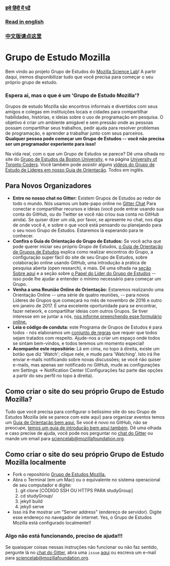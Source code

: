 ### [इसे हिंदी में पढ़ें](https://github.com/mozillascience/studyGroup/blob/gh-pages/README-hi.md)

### [Read in english](https://github.com/mozillascience/studyGroup/blob/gh-pages/README.md)

### [中文版请点这里](https://github.com/mozillascience/studyGroup/blob/gh-pages/README-zh.md)

# Grupo de Estudo Mozilla

Bem vindo ao projeto Grupo de Estudos do [Mozilla Science Lab](https://www.mozillascience.org/)! A partir daqui, iremos disponibilizar tudo que você precisa para começar o seu próprio grupo de estudo.

### Espera ai, mas o que é um 'Grupo de Estudo Mozilla'?

Grupos de estudo Mozilla são encontros informais e divertidos com seus amigos e colegas em instituições locais e cidades para compartilhar habilidades, histórias, e ideias sobre o uso de programação em pesquisa. O objetivo é criar um ambiente amigável e sem pressão onde as pessoas possam compartilhar seus trabalhos, pedir ajuda para resolver problemas de programação, e aprender a trabalhar junto com seus parceiros. **Qualquer pessoa pode começar um Grupo de Estudos -- você não precisa ser um programador experiente para isso!**

Na vida real, com o que um Grupo de Estudos se parece? Dê uma olhada no site do [Grupo de Estudos da Boston University](http://study.bu.edu/), e na página [University of Toronto Coders](https://uoftcoders.github.io/studyGroup/). Você também pode assistir alguns [vídeos do Grupo de Estudo de Líderes em nosso Guia de Orientação](https://mozillascience.github.io/study-group-orientation/1-about-study-groups.html). Todos em inglês.

## Para Novos Organizadores
* **Entre no nosso chat no Gitter:** Existem Grupos de Estudos ao redor de todo o mundo. Nós usamos um bate-papo online no [Gitter Chat](https://gitter.im/mozillascience/studyGroup) Para conectar e compartilhar recursos e ideias (você pode entrar usando sua conta do GitHub, ou do Twitter se você não criou sua conta no GitHub ainda). Se quiser dizer um olá, por favor, se apresente no chat, nos diga de onde você é, e sobre o que você está pensando ou planejando para o seu novo Grupo de Estudos. Estaremos lá esperando para te conhecer.
* **Confira o Guia de Orientação do Grupo de Estudos:**  Se você acha que pode querer iniciar seu próprio Grupo de Estudos, [o Guia de Orientação de Grupos de Estudos](https://mozillascience.github.io/study-group-orientation/index.html) explica como realizar encontros do Grupo, a configuração super fácil do site de seu Grupo de Estudos, sobre colaboração online usando GitHub, uma introdução à prática de pesquisa aberta (open research), e mais. Dê uma olhada na [seção Sobre aqui](https://mozillascience.github.io/study-group-orientation/1-about-study-groups.html) e a seção sobre [o Papel do Líder do Grupo de Estudos](https://mozillascience.github.io/study-group-orientation/1.1-lead-role.html) -- isso pode lhe ajudar a entender o mínimo necessário para começar um Grupo.  
* **Venha a uma Reunião Online de Orientação:** Estaremos realizando uma Orientação Online -- uma série de quatro reuniões, -- para novos Líderes de Grupos que começará no mês de novembro de 2016 e outro em janeiro de 2017. É uma excelente oportunidade para se encontrar, fazer network, e compartilhar ideias com outros Grupos.  Se tiver interesse em se juntar a nós, [nos informe preenchendo esse formulário online.](https://docs.google.com/a/mozillafoundation.org/forms/d/e/1FAIpQLSdtKqAMQnKri-0xLx4hD_fpb000n9czsQd4oo9B2JUgtuIVlg/viewform?c=0&w=1)
* **Leia o código de conduta:** este Programa de Grupos de Estudos é para todos - nós elaboramos um [conjunto de regras](https://www.mozillascience.org/code-of-conduct/) que requer que todos sejam tratados com respeito. Ajude-nos a criar um espaço onde todos se sintam bem-vindos, e todos teremos um momento especial!
* **Acompanhe este repositório:** Lá em cima, no topo à direita, existe um botão que diz 'Watch'; clique nele, e mude para 'Watching'. Isto irá lhe enviar e-mails notificando sobre novas discussões; se você não quiser e-mails, mas apenas ser notificado no GitHub, mude as configurações em Settings -> Notification Center (Configurações faz parte das opções a partir do seu perfil no topo à direita).

## Como criar o site do seu próprio Grupo de Estudo Mozilla?

Tudo que você precisa para configurar o belíssimo site do seu Grupo de Estudos Mozilla (ele se parece com este aqui) para organizar eventos temos um [Guia de Orientação bem aqui.](https://mozillascience.github.io/study-group-orientation/3.3-get-online.html) Se você é novo no GitHub, não se preocupe, [temos um guia de introdução bem aqui também](https://mozillascience.github.io/study-group-orientation/3.1-collab-vers-github.html). Dê uma olhada e caso precise de ajuda, você pode nos perguntar no [chat do Gitter](https://gitter.im/mozillascience/studyGroup) ou mande um email para sciencelab@mozillafoundation.org.

## Como criar o site do seu próprio Grupo de Estudo Mozilla localmente

* Fork o repositório [Grupo de Estudos Mozilla.](https://github.com/mozillascience/studyGroup)
* Abra o Terminal (em um Mac) ou o equivalente no sistema operacional de seu computador e digite:
	1. git clone [CÓDIGO SSH OU HTTPS PARA studyGroup]
	2. cd studyGroup/
	3. jekyll build
	4. jekyll serve
* Isso irá lhe mostrar um "Server address" (endereço de servidor). Digite esse endereço no navegador de internet. Yes, o Grupo de Estudos Mozilla está configurado localmente!!

### Algo não está funcionando, preciso de ajuda!!!

Se quaisquer coisas nessas instruções não funcionar ou não faz sentido, pergunte lá no [chat do Gitter](https://gitter.im/mozillascience/studyGroup), abra uma `issue` [aqui](https://github.com/mozillascience/studyGroup/issues) ou escreva um e-mail para sciencelab@mozillafoundation.org.
